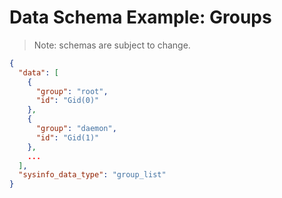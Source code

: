 # Data Schema Example: Groups

> Note: schemas are subject to change.

```json
{
  "data": [
    {
      "group": "root",
      "id": "Gid(0)"
    },
    {
      "group": "daemon",
      "id": "Gid(1)"
    },
    ...
  ],
  "sysinfo_data_type": "group_list"
}
```